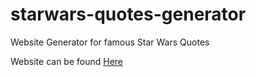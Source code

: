 # starwars-quotes-generator
Website Generator for famous Star Wars Quotes

Website can be found <a href='http://starwars-quotes.herokuapp.com/'>Here</a>
